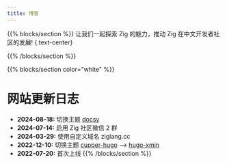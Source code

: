 ```yaml
---
title: 博客
---
```


{{% blocks/section %}}
让我们一起探索 Zig 的魅力，推动 Zig 在中文开发者社区的发展!
{.text-center}

{{% /blocks/section %}}

{{% blocks/section color="white" %}}

# 网站更新日志

- **2024-08-18:** 切换主题 [docsy](https://github.com/google/docsy)
- **2024-07-14:** 启用 Zig 社区微信 2 群
- **2024-03-29:** 使用自定义域名 ziglang.cc
- **2022-12-10:** 切换主题 [cupper-hugo](https://github.com/zwbetz-gh/cupper-hugo-theme) &#x2013;> [hugo-xmin](https://github.com/yihui/hugo-xmin)
- **2022-07-20:** 首次上线
{{% /blocks/section %}}
